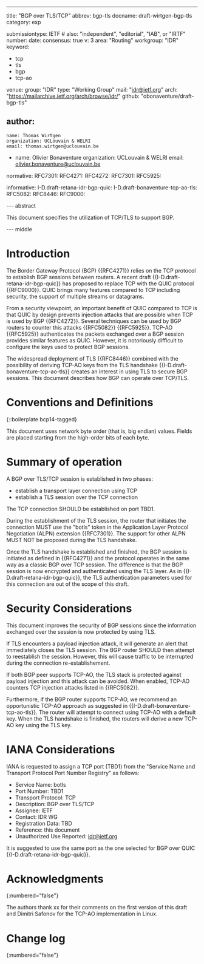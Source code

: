 ---
title: "BGP over TLS/TCP" 
abbrev: bgp-tls
docname: draft-wirtgen-bgp-tls
category: exp

submissiontype: IETF  # also: "independent", "editorial", "IAB", or "IRTF"
number:
date:
consensus: true
v: 3
area: "Routing"
workgroup: "IDR"
keyword:
 - tcp
 - tls
 - bgp
 - tcp-ao

venue:
  group: "IDR"
  type: "Working Group"
  mail: "idr@ietf.org"
  arch: "https://mailarchive.ietf.org/arch/browse/idr/"
  github: "obonaventure/draft-bgp-tls"

author:
 -
    name: Thomas Wirtgen
    organization: UCLouvain & WELRI
    email: thomas.wirtgen@uclouvain.be
 -
    name: Olivier Bonaventure 
    organization: UCLouvain & WELRI
    email: olivier.bonaventure@uclouvain.be



normative:
  RFC7301:
  RFC4271:
  RFC4272:
  RFC7301:
  RFC5925:

informative:
  I-D.draft-retana-idr-bgp-quic:
  I-D.draft-bonaventure-tcp-ao-tls:
  RFC5082:
  RFC8446:
  RFC9000:

  

--- abstract

This document specifies the utilization of TCP/TLS to support BGP. 

--- middle

# Introduction


The Border Gateway Protocol (BGP) {{RFC4271}} relies on the TCP protocol
to establish BGP sessions between routers. A recent draft
{{I-D.draft-retana-idr-bgp-quic}} has proposed to replace TCP with
the QUIC protocol {{RFC9000}}. QUIC brings many features compared to
TCP including security, the support of multiple streams or datagrams.

From a security viewpoint, an important benefit of QUIC compared to TCP is
that QUIC by design prevents injection attacks that are possible when
TCP is used by BGP {{RFC4272}}. Several techniques can be used by BGP routers
to counter this attacks {{RFC5082}} {{RFC5925}}. TCP-AO {{RFC5925}}
authenticates the packets exchanged over a BGP session provides similar
features as QUIC. However, it is notoriously difficult to configure the
keys used to protect BGP sessions.

The widespread deployment of TLS {{RFC8446}} combined with the possibility of
deriving TCP-AO keys from the TLS handshake {{I-D.draft-bonaventure-tcp-ao-tls}}
creates an interest in using TLS to secure BGP sessions. This document
describes how BGP can operate over TCP/TLS.


# Conventions and Definitions

{::boilerplate bcp14-tagged}



This document uses network byte order (that is, big endian) values.
Fields are placed starting from the high-order bits of each byte.

# Summary of operation

A BGP over TLS/TCP session is established in two phases:

 - establish a transport layer connection using TCP 
 - establish a TLS session over the TCP connection

The TCP connection SHOULD be established on port TBD1.

During the establishment of the TLS session, the router that initiates the
connection MUST use the "botls" token in the Application Layer Protocol
Negotiation (ALPN) extension {{RFC7301}}. The support for other ALPN MUST
NOT be proposed during the TLS handshake. 

Once the TLS handshake is established and finished, the BGP session is
initiated as defined in {{RFC4271}} and the protocol operates in the
same way as a classic BGP over TCP session. The difference is that the
BGP session is now encrypted and authenticated using the TLS layer.
As in {{I-D.draft-retana-idr-bgp-quic}}, the TLS authentication parameters used for this connection
are out of the scope of this draft.


# Security Considerations

This document improves the security of BGP sessions since the information exchanged over the
session is now protected by using TLS.

If TLS encounters a payload injection attack, it will generate an alert that immediately
closes the TLS session. The BGP router SHOULD then attempt to reestablish the session.
However, this will cause traffic to be interrupted during the connection re-establishement.


If both BGP peer supports TCP-AO, the TLS stack is protected against payload injection and
this attack can be avoided. When enabled, TCP-AO counters TCP injection
attacks listed in {{RFC5082}}. 

Furthermore, if the BGP router supports TCP-AO, we recommend an opportunistic
TCP-AO approach as suggested in {{I-D.draft-bonaventure-tcp-ao-tls}}. The
router will attempt to connect using TCP-AO with a default key. When the TLS
handshake is finished, the routers will derive a new TCP-AO key using the TLS key.


# IANA Considerations

IANA is requested to assign a TCP port (TBD1) from the "Service Name and Transport
Protocol Port Number Registry" as follows:

- Service Name: botls
- Port Number: TBD1
- Transport Protocol: TCP
- Description: BGP over TLS/TCP
- Assignee: IETF
- Contact: IDR WG
- Registration Data: TBD
- Reference: this document
- Unauthorized Use Reported: idr@ietf.org


It is suggested to use the same port as the one selected for BGP over QUIC
{{I-D.draft-retana-idr-bgp-quic}}.

# Acknowledgments
{:numbered="false"}

The authors thank xx for their comments on the first version of this draft and
Dimitri Safonov for the TCP-AO implementation in Linux. 

# Change log
{:numbered="false"}



